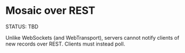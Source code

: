 # Mosaic over REST

<status>STATUS: TBD</status>

Unlike WebSockets (and WebTransport), servers cannot notify clients of new records over REST.
Clients must instead poll.
